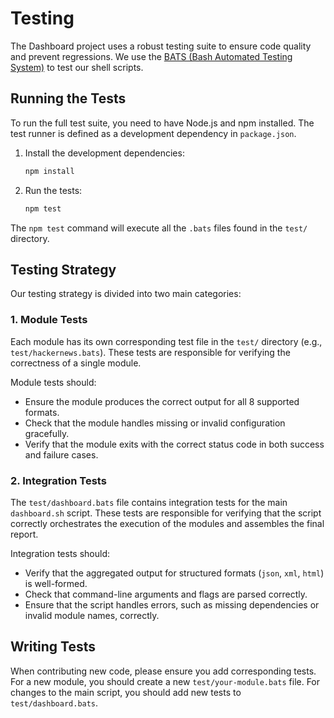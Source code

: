 # Testing

The Dashboard project uses a robust testing suite to ensure code quality and prevent regressions. We use the [BATS (Bash Automated Testing System)](https://github.com/bats-core/bats-core) to test our shell scripts.

## Running the Tests

To run the full test suite, you need to have Node.js and npm installed. The test runner is defined as a development dependency in `package.json`.

1.  Install the development dependencies:

    ```bash
    npm install
    ```

2.  Run the tests:
    ```bash
    npm test
    ```

The `npm test` command will execute all the `.bats` files found in the `test/` directory.

## Testing Strategy

Our testing strategy is divided into two main categories:

### 1. Module Tests

Each module has its own corresponding test file in the `test/` directory (e.g., `test/hackernews.bats`). These tests are responsible for verifying the correctness of a single module.

Module tests should:

- Ensure the module produces the correct output for all 8 supported formats.
- Check that the module handles missing or invalid configuration gracefully.
- Verify that the module exits with the correct status code in both success and failure cases.

### 2. Integration Tests

The `test/dashboard.bats` file contains integration tests for the main `dashboard.sh` script. These tests are responsible for verifying that the script correctly orchestrates the execution of the modules and assembles the final report.

Integration tests should:

- Verify that the aggregated output for structured formats (`json`, `xml`, `html`) is well-formed.
- Check that command-line arguments and flags are parsed correctly.
- Ensure that the script handles errors, such as missing dependencies or invalid module names, correctly.

## Writing Tests

When contributing new code, please ensure you add corresponding tests. For a new module, you should create a new `test/your-module.bats` file. For changes to the main script, you should add new tests to `test/dashboard.bats`.
